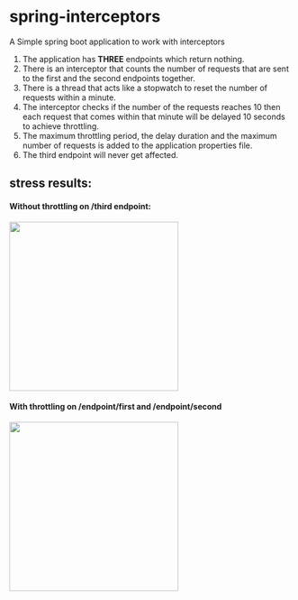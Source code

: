 # spring-interceptors
A Simple spring boot application to work with interceptors

1. The application has **THREE** endpoints which return nothing.
2. There is an interceptor that counts the number of requests that are sent to the first and the second endpoints together.
3. There is a thread that acts like a stopwatch to reset the number of requests within a minute.
4. The interceptor checks if the number of the requests reaches 10 then each request that comes within that minute will be delayed 10 seconds to achieve throttling.
5. The maximum throttling period, the delay duration and the maximum number of requests is added to the application properties file.
6. The third endpoint will never get affected.

## stress results:

#### Without throttling on /third endpoint:



<img src="https://user-images.githubusercontent.com/99293726/229205839-36da045a-67c3-45a5-b738-75c9a893dfb0.jpeg" width="300px" height="300px">



#### With throttling on /endpoint/first and /endpoint/second


<img src="https://user-images.githubusercontent.com/99293726/229206033-a5cad9b9-8401-4c68-b113-cc199bf1cfc8.jpeg" width="300px" height="300px">

